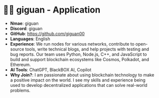 
#  🧑‍💻 giguan - Application

- **Nmae**: giguan 
- **Discord**: giguan
- **GitHub**: https://github.com/giguan00
- **Languages**: English
- **Experience**: We run nodes for various networks, contribute to open-source tools, write technical blogs, and help projects with testing and bug reports. Our team uses Python, Node.js, C++, and JavaScript to build and support blockchain ecosystems like Cosmos, Polkadot, and Ethereum.
- **AI Tools**: ChatGPT, BlackBOX AI, Copilot
- **Why Join?**: I am passionate about using blockchain technology to make a positive impact on the world. I see my skills and experience being used to develop decentralized applications that can solve real-world problems.


